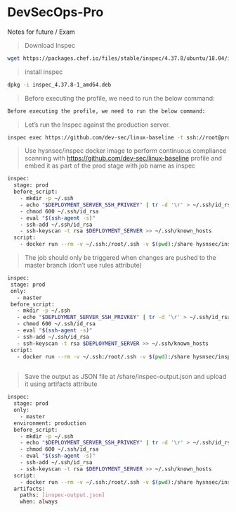 # DevSecOps-Pro
Notes for future / Exam

> Download Inspec 
```bash
wget https://packages.chef.io/files/stable/inspec/4.37.8/ubuntu/18.04/inspec_4.37.8-1_amd64.deb
```

>install inspec
```bash
dpkg -i inspec_4.37.8-1_amd64.deb
```

> Before executing the profile, we need to run the below command:
```bash
Before executing the profile, we need to run the below command:
```
> Let’s run the Inspec against the production server.
```bash
inspec exec https://github.com/dev-sec/linux-baseline -t ssh://root@prod-eggkd08x -i ~/.ssh/id_rsa --chef-license accept
```

> Use hysnsec/inspec docker image to perform continuous compliance scanning with https://github.com/dev-sec/linux-baseline profile and embed it as part of the prod stage with job name as inspec
```bash
inspec:
  stage: prod
  before_script:
    - mkdir -p ~/.ssh
    - echo "$DEPLOYMENT_SERVER_SSH_PRIVKEY" | tr -d '\r' > ~/.ssh/id_rsa
    - chmod 600 ~/.ssh/id_rsa
    - eval "$(ssh-agent -s)"
    - ssh-add ~/.ssh/id_rsa
    - ssh-keyscan -t rsa $DEPLOYMENT_SERVER >> ~/.ssh/known_hosts
  script:
    - docker run --rm -v ~/.ssh:/root/.ssh -v $(pwd):/share hysnsec/inspec exec https://github.com/dev-sec/linux-baseline -t ssh://root@$DEPLOYMENT_SERVER -i ~/.ssh/id_rsa --chef-license accept
 ```
 
 > The job should only be triggered when changes are pushed to the master branch (don’t use rules attribute)
 ```bash
 inspec:
  stage: prod
  only:
    - master
  before_script:
    - mkdir -p ~/.ssh
    - echo "$DEPLOYMENT_SERVER_SSH_PRIVKEY" | tr -d '\r' > ~/.ssh/id_rsa
    - chmod 600 ~/.ssh/id_rsa
    - eval "$(ssh-agent -s)"
    - ssh-add ~/.ssh/id_rsa
    - ssh-keyscan -t rsa $DEPLOYMENT_SERVER >> ~/.ssh/known_hosts
  script:
    - docker run --rm -v ~/.ssh:/root/.ssh -v $(pwd):/share hysnsec/inspec exec https://github.com/dev-sec/linux-baseline -t ssh://root@$DEPLOYMENT_SERVER -i ~/.ssh/id_rsa --chef-license accept
    
```

> Save the output as JSON file at /share/inspec-output.json and upload it using artifacts attribute
```bash
inspec:
  stage: prod
  only:
    - master
  environment: production
  before_script:
    - mkdir -p ~/.ssh
    - echo "$DEPLOYMENT_SERVER_SSH_PRIVKEY" | tr -d '\r' > ~/.ssh/id_rsa
    - chmod 600 ~/.ssh/id_rsa
    - eval "$(ssh-agent -s)"
    - ssh-add ~/.ssh/id_rsa
    - ssh-keyscan -t rsa $DEPLOYMENT_SERVER >> ~/.ssh/known_hosts
  script:
    - docker run --rm -v ~/.ssh:/root/.ssh -v $(pwd):/share hysnsec/inspec exec https://github.com/dev-sec/linux-baseline -t ssh://root@$DEPLOYMENT_SERVER -i ~/.ssh/id_rsa --chef-license accept --reporter json:/share/inspec-output.json
  artifacts:
    paths: [inspec-output.json]
    when: always
    
 ```
